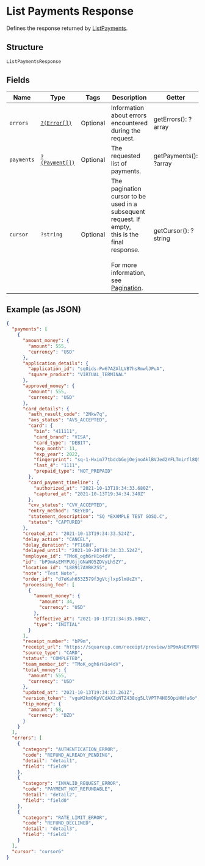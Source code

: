 
# List Payments Response

Defines the response returned by [ListPayments](../../doc/apis/payments.md#list-payments).

## Structure

`ListPaymentsResponse`

## Fields

| Name | Type | Tags | Description | Getter | Setter |
|  --- | --- | --- | --- | --- | --- |
| `errors` | [`?(Error[])`](../../doc/models/error.md) | Optional | Information about errors encountered during the request. | getErrors(): ?array | setErrors(?array errors): void |
| `payments` | [`?(Payment[])`](../../doc/models/payment.md) | Optional | The requested list of payments. | getPayments(): ?array | setPayments(?array payments): void |
| `cursor` | `?string` | Optional | The pagination cursor to be used in a subsequent request. If empty,<br>this is the final response.<br><br>For more information, see [Pagination](https://developer.squareup.com/docs/build-basics/common-api-patterns/pagination). | getCursor(): ?string | setCursor(?string cursor): void |

## Example (as JSON)

```json
{
  "payments": [
    {
      "amount_money": {
        "amount": 555,
        "currency": "USD"
      },
      "application_details": {
        "application_id": "sq0ids-Pw67AZAlLVB7hsRmwlJPuA",
        "square_product": "VIRTUAL_TERMINAL"
      },
      "approved_money": {
        "amount": 555,
        "currency": "USD"
      },
      "card_details": {
        "auth_result_code": "2Nkw7q",
        "avs_status": "AVS_ACCEPTED",
        "card": {
          "bin": "411111",
          "card_brand": "VISA",
          "card_type": "DEBIT",
          "exp_month": 11,
          "exp_year": 2022,
          "fingerprint": "sq-1-Hxim77tbdcbGejOejnoAklBVJed2YFLTmirfl8Q5XZzObTc8qY_U8RkwzoNL8dCEcQ",
          "last_4": "1111",
          "prepaid_type": "NOT_PREPAID"
        },
        "card_payment_timeline": {
          "authorized_at": "2021-10-13T19:34:33.680Z",
          "captured_at": "2021-10-13T19:34:34.340Z"
        },
        "cvv_status": "CVV_ACCEPTED",
        "entry_method": "KEYED",
        "statement_description": "SQ *EXAMPLE TEST GOSQ.C",
        "status": "CAPTURED"
      },
      "created_at": "2021-10-13T19:34:33.524Z",
      "delay_action": "CANCEL",
      "delay_duration": "PT168H",
      "delayed_until": "2021-10-20T19:34:33.524Z",
      "employee_id": "TMoK_ogh6rH1o4dV",
      "id": "bP9mAsEMYPUGjjGNaNO5ZDVyLhSZY",
      "location_id": "L88917AVBK2S5",
      "note": "Test Note",
      "order_id": "d7eKah653Z579f3gVtjlxpSlmUcZY",
      "processing_fee": [
        {
          "amount_money": {
            "amount": 34,
            "currency": "USD"
          },
          "effective_at": "2021-10-13T21:34:35.000Z",
          "type": "INITIAL"
        }
      ],
      "receipt_number": "bP9m",
      "receipt_url": "https://squareup.com/receipt/preview/bP9mAsEMYPUGjjGNaNO5ZDVyLhSZY",
      "source_type": "CARD",
      "status": "COMPLETED",
      "team_member_id": "TMoK_ogh6rH1o4dV",
      "total_money": {
        "amount": 555,
        "currency": "USD"
      },
      "updated_at": "2021-10-13T19:34:37.261Z",
      "version_token": "vguW2km0KpVCdAXZcNTZ438qg5LlVPTP4HO5OpiHNfa6o",
      "tip_money": {
        "amount": 58,
        "currency": "DZD"
      }
    }
  ],
  "errors": [
    {
      "category": "AUTHENTICATION_ERROR",
      "code": "REFUND_ALREADY_PENDING",
      "detail": "detail1",
      "field": "field9"
    },
    {
      "category": "INVALID_REQUEST_ERROR",
      "code": "PAYMENT_NOT_REFUNDABLE",
      "detail": "detail2",
      "field": "field0"
    },
    {
      "category": "RATE_LIMIT_ERROR",
      "code": "REFUND_DECLINED",
      "detail": "detail3",
      "field": "field1"
    }
  ],
  "cursor": "cursor6"
}
```

